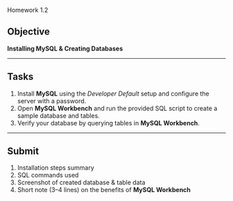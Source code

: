 Homework 1.2 

## Objective  
**Installing MySQL & Creating Databases**

---

## Tasks  

1. Install **MySQL** using the *Developer Default* setup and configure the server with a password.  
2. Open **MySQL Workbench** and run the provided SQL script to create a sample database and tables.  
3. Verify your database by querying tables in **MySQL Workbench**.

---

## Submit  

1. Installation steps summary  
2. SQL commands used  
3. Screenshot of created database & table data  
4. Short note (3–4 lines) on the benefits of **MySQL Workbench**
